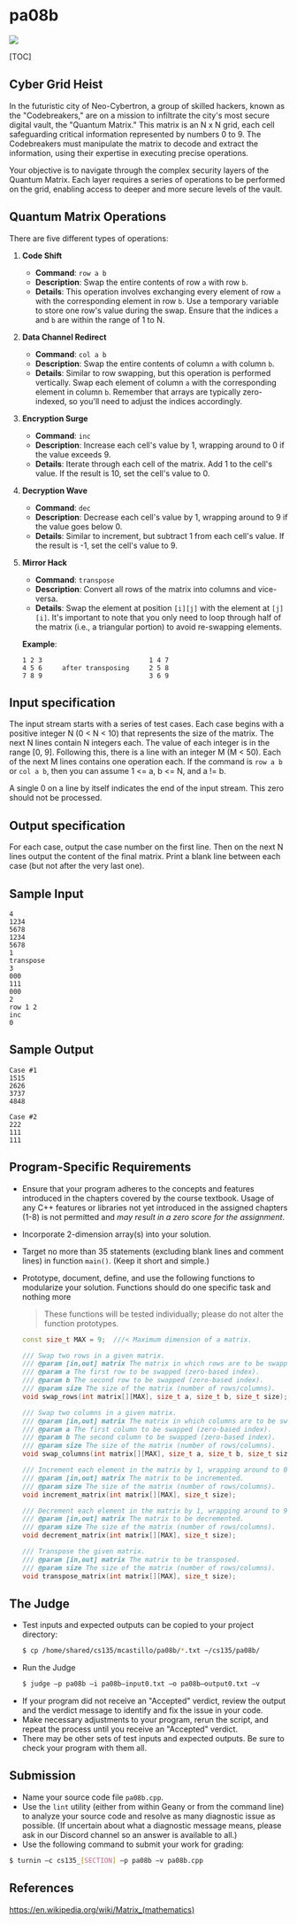 # pa08b

![](https://as1.ftcdn.net/v2/jpg/11/66/67/22/1000_F_1166672282_E0FzBjAMkXxK8gfj0DPbuJvYBvx7urgo.jpg)

[TOC]

## Cyber Grid Heist

In the futuristic city of Neo-Cybertron, a group of skilled hackers, known as the "Codebreakers," are on a mission to infiltrate the city's most secure digital vault, the "Quantum Matrix." This matrix is an N x N grid, each cell safeguarding critical information represented by numbers 0 to 9. The Codebreakers must manipulate the matrix to decode and extract the information, using their expertise in executing precise operations.

Your objective is to navigate through the complex security layers of the Quantum Matrix. Each layer requires a series of operations to be performed on the grid, enabling access to deeper and more secure levels of the vault.

## Quantum Matrix Operations

There are five different types of operations:

1. **Code Shift**
   - **Command**: `row a b`
   - **Description**: Swap the entire contents of row `a` with row `b`.
   - **Details**: This operation involves exchanging every element of row `a` with the corresponding element in row `b`. Use a temporary variable to store one row's value during the swap. Ensure that the indices `a` and `b` are within the range of 1 to N.

2. **Data Channel Redirect**
   - **Command**: `col a b` 
   - **Description**: Swap the entire contents of column `a` with column `b`.
   - **Details**: Similar to row swapping, but this operation is performed vertically. Swap each element of column `a` with the corresponding element in column `b`. Remember that arrays are typically zero-indexed, so you'll need to adjust the indices accordingly.

3. **Encryption Surge**
   - **Command**: `inc`
   - **Description**: Increase each cell's value by 1, wrapping around to 0 if the value exceeds 9.
   - **Details**: Iterate through each cell of the matrix. Add 1 to the cell's value. If the result is 10, set the cell's value to 0. 

4. **Decryption Wave**
   - **Command**: `dec`
   - **Description**: Decrease each cell's value by 1, wrapping around to 9 if the value goes below 0.
   - **Details**: Similar to increment, but subtract 1 from each cell's value. If the result is -1, set the cell's value to 9. 

5. **Mirror Hack**
   - **Command**: `transpose`
   - **Description**: Convert all rows of the matrix into columns and vice-versa.
   - **Details**: Swap the element at position `[i][j]` with the element at `[j][i]`. It's important to note that you only need to loop through half of the matrix (i.e., a triangular portion) to avoid re-swapping elements.

    **Example**:
    
    ```
    1 2 3                           1 4 7
    4 5 6     after transposing     2 5 8
    7 8 9                           3 6 9
    ```

## Input specification

The input stream starts with a series of test cases. Each case begins with a positive integer N (0 < N < 10) that represents the size of the matrix. The next N lines contain N integers each. The value of each integer is in the range [0, 9]. Following this, there is a line with an integer M (M < 50). Each of the next M lines contains one operation each. If the command is `row a b` or `col a b`, then you can assume 1 <= a, b <= N, and a != b.

A single 0 on a line by itself indicates the end of the input stream. This zero should not be processed.

## Output specification

For each case, output the case number on the first line. Then on the next N lines output the content of the final matrix. Print a blank line between each case (but not after the very last one).

## Sample Input

```
4
1234
5678
1234
5678
1
transpose
3
000
111
000
2
row 1 2
inc
0
```

## Sample Output

```
Case #1
1515
2626
3737
4848

Case #2
222
111
111
```

## Program-Specific Requirements

- Ensure that your program adheres to the concepts and features introduced in the chapters covered by the course textbook. Usage of any C++ features or libraries not yet introduced in the assigned chapters (1-8) is not permitted and *may result in a zero score for the assignment*.
- Incorporate 2-dimension array(s) into your solution.
- Target no more than 35 statements (excluding blank lines and comment lines) in function `main()`. (Keep it short and simple.)
- Prototype, document, define, and use the following functions to modularize your solution. Functions should do one specific task and nothing more

    > These functions will be tested individually; please do not alter the function prototypes.

    ```cpp
    const size_t MAX = 9;  ///< Maximum dimension of a matrix.
    
    /// Swap two rows in a given matrix.
    /// @param [in,out] matrix The matrix in which rows are to be swapped.
    /// @param a The first row to be swapped (zero-based index).
    /// @param b The second row to be swapped (zero-based index).
    /// @param size The size of the matrix (number of rows/columns).
    void swap_rows(int matrix[][MAX], size_t a, size_t b, size_t size);
    
    /// Swap two columns in a given matrix.
    /// @param [in,out] matrix The matrix in which columns are to be swapped.
    /// @param a The first column to be swapped (zero-based index).
    /// @param b The second column to be swapped (zero-based index).
    /// @param size The size of the matrix (number of rows/columns).
    void swap_columns(int matrix[][MAX], size_t a, size_t b, size_t size);
    
    /// Increment each element in the matrix by 1, wrapping around to 0 at 10.
    /// @param [in,out] matrix The matrix to be incremented.
    /// @param size The size of the matrix (number of rows/columns).
    void increment_matrix(int matrix[][MAX], size_t size);
    
    /// Decrement each element in the matrix by 1, wrapping around to 9 at -1.
    /// @param [in,out] matrix The matrix to be decremented.
    /// @param size The size of the matrix (number of rows/columns).
    void decrement_matrix(int matrix[][MAX], size_t size);
    
    /// Transpose the given matrix.
    /// @param [in,out] matrix The matrix to be transposed.
    /// @param size The size of the matrix (number of rows/columns).
    void transpose_matrix(int matrix[][MAX], size_t size);
    ```

## The Judge

- Test inputs and expected outputs can be copied to your project directory:
  ```bash
  $ cp /home/shared/cs135/mcastillo/pa08b/*.txt ~/cs135/pa08b/
  ```
- Run the Judge
  ```bash
  $ judge —p pa08b —i pa08b—input0.txt —o pa08b—output0.txt —v
  ```
- If your program did not receive an "Accepted" verdict, review the output and the verdict message to identify and fix the issue in your code.
- Make necessary adjustments to your program, rerun the script, and repeat the process until you receive an "Accepted" verdict.
- There may be other sets of test inputs and expected outputs. Be sure to check your program with them all.

## Submission

- Name your source code file `pa08b.cpp`.
- Use the `lint` utility (either from within Geany or from the command line) to analyze your source code and resolve as many diagnostic issue as possible. (If uncertain about what a diagnostic message means, please ask in our Discord channel so an answer is available to all.)
- Use the following command to submit your work for grading:

```bash
$ turnin —c cs135_[SECTION] —p pa08b —v pa08b.cpp
```

## References

https://en.wikipedia.org/wiki/Matrix_(mathematics)

<!--EOF-->

